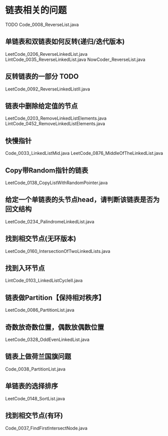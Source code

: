 # 链表相关的问题

TODO Code_0008_ReverseList.java

## 单链表和双链表如何反转(递归/迭代版本)

LeetCode_0206_ReverseLinkedList.java
LintCode_0035_ReverseLinkedList.java
NowCoder_ReverseList.java

## 反转链表的一部分 TODO

LeetCode_0092_ReverseLinkedListII.java

## 链表中删除给定值的节点

LeetCode_0203_RemoveLinkedListElements.java
LintCode_0452_RemoveLinkedListElements.java

## 快慢指针

Code_0033_LinkedListMid.java
LeetCode_0876_MiddleOfTheLinkedList.java

## Copy带Random指针的链表

LeetCode_0138_CopyListWithRandomPointer.java

## 给定一个单链表的头节点head，请判断该链表是否为回文结构

LeetCode_0234_PalindromeLinkedList.java

## 找到相交节点(无环版本)

LeetCode_0160_IntersectionOfTwoLinkedLists.java

## 找到入环节点

LintCode_0103_LinkedListCycleII.java

## 链表做Partition【保持相对秩序】

LeetCode_0086_PartitionList.java

## 奇数放奇数位置，偶数放偶数位置

LeetCode_0328_OddEvenLinkedList.java

## 链表上做荷兰国旗问题

Code_0038_PartitionList.java

## 单链表的选择排序

LeetCode_0148_SortList.java

## 找到相交节点(有环)

Code_0037_FindFirstIntersectNode.java
